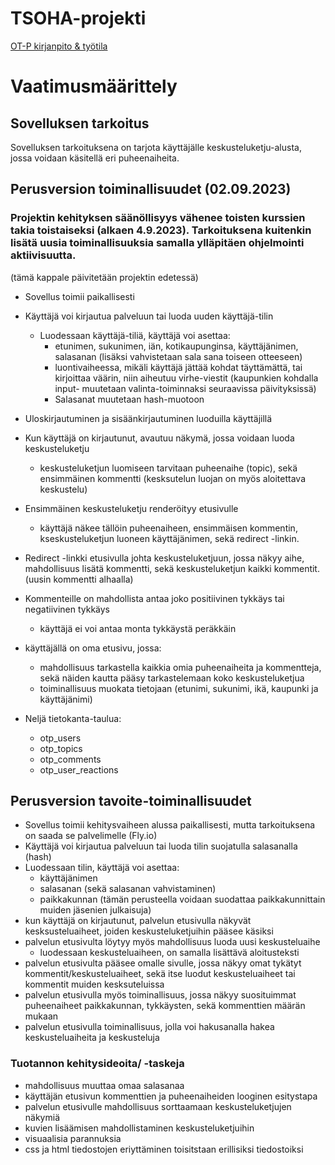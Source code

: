 # TSOHA-projekti
[OT-P kirjanpito & työtila](https://github.com/KeranenKirill/OT-P/blob/main/DOKUMENTAATIO/TYOAIKAKIRJANPITO.md)
  
    
# Vaatimusmäärittely
## Sovelluksen tarkoitus

Sovelluksen tarkoituksena on tarjota käyttäjälle keskusteluketju-alusta, jossa voidaan käsitellä eri puheenaiheita.

## Perusversion toiminallisuudet (02.09.2023) 
### Projektin kehityksen säänöllisyys vähenee toisten kurssien takia toistaiseksi (alkaen 4.9.2023). Tarkoituksena kuitenkin lisätä uusia toiminallisuuksia samalla ylläpitäen ohjelmointi aktiivisuutta.


(tämä kappale päivitetään projektin edetessä)

- Sovellus toimii paikallisesti
- Käyttäjä voi kirjautua palveluun tai luoda uuden käyttäjä-tilin 
   - Luodessaan käyttäjä-tiliä, käyttäjä voi asettaa:
      - etunimen, sukunimen, iän, kotikaupunginsa, käyttäjänimen, salasanan (lisäksi vahvistetaan sala sana toiseen otteeseen)
      - luontivaiheessa, mikäli käyttäjä jättää kohdat täyttämättä, tai kirjoittaa väärin, niin aiheutuu virhe-viestit (kaupunkien kohdalla input- muutetaan valinta-toiminnaksi seuraavissa päivityksissä)
      - Salasanat muutetaan hash-muotoon
- Uloskirjautuminen ja sisäänkirjautuminen luoduilla käyttäjillä
- Kun käyttäjä on kirjautunut, avautuu näkymä, jossa voidaan luoda keskusteluketju
   - keskusteluketjun luomiseen tarvitaan puheenaihe (topic), sekä ensimmäinen kommentti (kesksutelun luojan on myös aloitettava keskustelu)
- Ensimmäinen keskusteluketju renderöityy etusivulle
   - käyttäjä näkee tällöin puheenaiheen, ensimmäisen kommentin, kseskusteluketjun luoneen käyttäjänimen, sekä redirect -linkin.
- Redirect -linkki etusivulla johta keskusteluketjuun, jossa näkyy aihe, mahdollisuus lisätä kommentti, sekä keskusteluketjun kaikki kommentit. (uusin kommentti alhaalla)
- Kommenteille on mahdollista antaa joko positiivinen tykkäys tai negatiivinen tykkäys
   - käyttäjä ei voi antaa monta tykkäystä peräkkäin
- käyttäjällä on oma etusivu, jossa:
   - mahdollisuus tarkastella kaikkia omia puheenaiheita ja kommentteja, sekä näiden kautta pääsy tarkastelemaan koko keskusteluketjua
   - toiminallisuus muokata tietojaan (etunimi, sukunimi, ikä, kaupunki ja käyttäjänimi) 

- Neljä tietokanta-taulua:
   - otp_users
   - otp_topics
   - otp_comments
   - otp_user_reactions


  

## Perusversion tavoite-toiminallisuudet

- Sovellus toimii kehitysvaiheen alussa paikallisesti, mutta tarkoituksena on saada se palvelimelle (Fly.io)
- Käyttäjä voi kirjautua palveluun tai luoda tilin suojatulla salasanalla (hash)
- Luodessaan tilin, käyttäjä voi asettaa:
   - käyttäjänimen
   - salasanan (sekä salasanan vahvistaminen)
   - paikkakunnan (tämän perusteella voidaan suodattaa paikkakunnittain muiden jäsenien julkaisuja)
- kun käyttäjä on kirjautunut, palvelun etusivulla näkyvät kesksusteluaiheet, joiden keskusteluketjuihin pääsee käsiksi
- palvelun etusivulta löytyy myös mahdollisuus luoda uusi keskusteluaihe
   - luodessaan keskusteluaiheen, on samalla lisättävä aloitusteksti
- palvelun etusivulta pääsee omalle sivulle, jossa näkyy omat tykätyt kommentit/keskusteluaiheet, sekä itse luodut keskusteluaiheet tai kommentit muiden kesksuteluissa
- palvelun etusivulla myös toiminallisuus, jossa näkyy suosituimmat puheenaiheet paikkakunnan, tykkäysten, sekä kommenttien määrän mukaan
- palvelun etusivulla toiminallisuus, jolla voi hakusanalla hakea keskusteluaiheita ja keskusteluja

### Tuotannon kehitysideoita/ -taskeja
- mahdollisuus muuttaa omaa salasanaa
- käyttäjän etusivun kommenttien ja puheenaiheiden looginen esitystapa
- palvelun etusivulle mahdollisuus sorttaamaan keskusteluketjujen näkymiä
- kuvien lisäämisen mahdollistaminen keskusteluketjuihin
- visuaalisia parannuksia
- css ja html tiedostojen eriyttäminen toisitstaan erillisiksi tiedostoiksi

